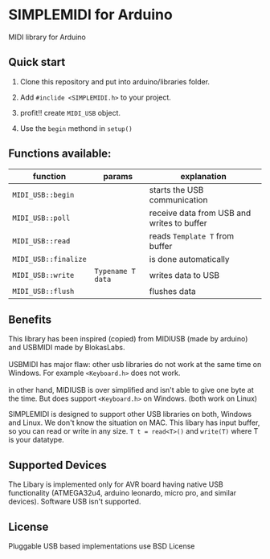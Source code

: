 # SIMPLEMIDI for Arduino

MIDI library for Arduino

## Quick start

1. Clone this repository and put into arduino/libraries folder.

2. Add ```#inclide <SIMPLEMIDI.h>``` to your project.

3. profit!! create ``MIDI_USB`` object.

4. Use the ``begin`` methond in ``setup()``


## Functions available:
|function|params|explanation|
|--|--|--|
|``MIDI_USB::begin``||starts the USB communication|
|``MIDI_USB::poll``||receive data from USB and writes to buffer|
|``MIDI_USB::read``||reads ``Template T`` from buffer|
|``MIDI_USB::finalize``||is done automatically|
|``MIDI_USB::write``|``Typename T data``|writes data to USB|
|``MIDI_USB::flush``||flushes data|


## Benefits
This library has been inspired (copied) from MIDIUSB (made by arduino) and USBMIDI made by BlokasLabs. 
<br>
<br>
USBMIDI has major flaw: other usb libraries do not work at the same time on Windows. For example ``<Keyboard.h>`` does not work.
<br>
<br>
in other hand, MIDIUSB is over simplified and isn't able to give one byte at the time. But does support ``<Keyboard.h>`` on Windows. (both work on Linux)

SIMPLEMIDI is designed to support other USB libraries on both, Windows and Linux. We don't know the situation on MAC. This libary has input buffer, so you can read or write in any size. ``T t = read<T>()`` and ``write(T)`` where T is your datatype.  


## Supported Devices
The Libary is implemented only for AVR board having native USB functionality (ATMEGA32u4, arduino leonardo, micro pro, and similar devices). Software USB isn't supported.

## License
Pluggable USB based implementations use BSD License